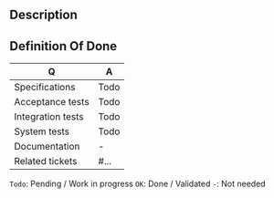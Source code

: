 ## Description

<!--
- Please fill in this template according to the PR you're about to submit.
- Replace this comment by a description of what your PR is solving.
- Bug fixes must be submitted against the lowest branch where they apply
  (lowest branches are regularly merged to upper ones so they get the fixes too).
- Features and deprecations must be submitted against the master branch.
-->

## Definition Of Done

| Q                 | A
| ------------------| ---
| Specifications    | Todo
| Acceptance tests  | Todo
| Integration tests | Todo
| System tests      | Todo
| Documentation     | -
| Related tickets   | #... <!-- #-prefixed issue number(s), if any -->

`Todo`: Pending / Work in progress
`OK`: Done / Validated
`-`: Not needed
